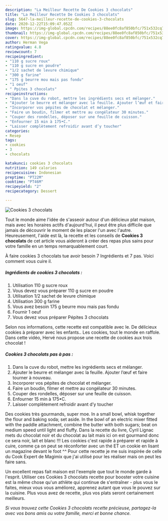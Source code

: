 ```yaml
---
description: "La Meilleur Recette De Cookies 3 chocolats"
title: "La Meilleur Recette De Cookies 3 chocolats"
slug: 5647-la-meilleur-recette-de-cookies-3-chocolats
date: 2020-12-22T15:09:47.052Z
image: https://img-global.cpcdn.com/recipes/88ee0fc8af850bfc/751x532cq70/cookies-3-chocolats-photo-principale-de-la-recette.jpg
thumbnail: https://img-global.cpcdn.com/recipes/88ee0fc8af850bfc/751x532cq70/cookies-3-chocolats-photo-principale-de-la-recette.jpg
cover: https://img-global.cpcdn.com/recipes/88ee0fc8af850bfc/751x532cq70/cookies-3-chocolats-photo-principale-de-la-recette.jpg
author: Herman Vega
ratingvalue: 4.8
reviewcount: 7
recipeingredient:
- "110 g sucre roux"
- "110 g sucre en poudre"
- "1/2 sachet de levure chimique"
- "300 g farine"
- "175 g beurre mou mais pas fondu"
- "1 oeuf"
- " Ppites 3 chocolats"
recipeinstructions:
- "Dans la cuve du robot, mettre les ingrédients secs et mélanger."
- "Ajouter le beurre et mélanger avec la feuille. Ajouter l’œuf et faire tourner à nouveau."
- "Incorporer vos pépites de chocolat et mélanger."
- "Faire un boudin, filmer et mettre au congélateur 30 minutes."
- "Couper des rondelles, déposer sur une feuille de cuisson."
- "Enfourner 15 min à 175•C."
- "Laisser complètement refroidir avant d’y toucher"
categories:
- Resep
tags:
- cookies
- 3
- chocolats

katakunci: cookies 3 chocolats 
nutrition: 149 calories
recipecuisine: Indonesian
preptime: "PT22M"
cooktime: "PT46M"
recipeyield: "2"
recipecategory: Dessert

---
```



![Cookies 3 chocolats](https://img-global.cpcdn.com/recipes/88ee0fc8af850bfc/751x532cq70/cookies-3-chocolats-photo-principale-de-la-recette.jpg)

Tout le monde aime l'idée de s'asseoir autour d'un délicieux plat maison, mais avec les horaires actifs d'aujourd'hui, il peut être plus difficile que jamais de découvrir le moment de les placer l'un avec l'autre. Heureusement, l'aide est là, la recette et les conseils de <strong> Cookies 3 chocolats </strong> de cet article vous aideront à créer des repas plus sains pour votre famille en un temps remarquablement court.

<!--inarticleads1-->

À faire cookies 3 chocolats tue avoir besoin 7 Ingrédients et 7 pas. Voici comment vous cuire il.

##### Ingrédients de cookies 3 chocolats :

1. Utilisation 110 g sucre roux
1. Vous devez vous préparer 110 g sucre en poudre
1. Utilisation 1/2 sachet de levure chimique
1. Utilisation 300 g farine
1. Vous avez besoin 175 g beurre mou mais pas fondu
1. Fournir 1 oeuf
1. Vous devez vous préparer  Pépites 3 chocolats


Selon nos informations, cette recette est compatible avec le. De délicieux cookies à préparer avec les enfants.. Les cookies, tout le monde en raffole. Dans cette vidéo, Hervé nous propose une recette de cookies aux trois chocolat ! 

<!--inarticleads2-->

##### Cookies 3 chocolats pas à pas :

1. Dans la cuve du robot, mettre les ingrédients secs et mélanger.
1. Ajouter le beurre et mélanger avec la feuille. Ajouter l’œuf et faire tourner à nouveau.
1. Incorporer vos pépites de chocolat et mélanger.
1. Faire un boudin, filmer et mettre au congélateur 30 minutes.
1. Couper des rondelles, déposer sur une feuille de cuisson.
1. Enfourner 15 min à 175•C.
1. Laisser complètement refroidir avant d’y toucher


Des cookies très gourmands, super moe. In a small bowl, whisk together the flour and baking soda; set aside. In the bowl of an electric mixer fitted with the paddle attachment, combine the butter with both sugars; beat on medium speed until light and fluffy. Dans la recette du livre, Cyril Lignac mets du chocolat noir et du chocolat au lait mais ici on est gourmand donc ce sera noir, lait et blanc !!! Les cookies c&#39;est rapide à préparer et rapide à cuire, comme ça on peut se réconforter avec un thé ET un cookie en lisant un magazine devant le foot ^^ Pour cette recette je me suis inspirée de celle du Cook Expert de Magimix que j&#39;ai utilisé pour les réaliser mais on peut les faire sans. 

<!--inarticleads1-->

<p>
Un excellent repas fait maison est l'exemple que tout le monde garde à l'esprit. Utiliser ces Cookies 3 chocolats recette pour booster votre cuisine est la même chose qu'un athlète qui continue de s'entraîner - plus vous le faites, mieux vous vous améliorez, apprenez autant que vous le pouvez sur la cuisine. Plus vous avez de recette, plus vos plats seront certainement meilleurs.
</p>

<p>
<i>Si vous trouvez cette Cookies 3 chocolats recette précieuse, partagez-la avec vos bons amis ou votre famille, merci et bonne chance.</i>
</p>
